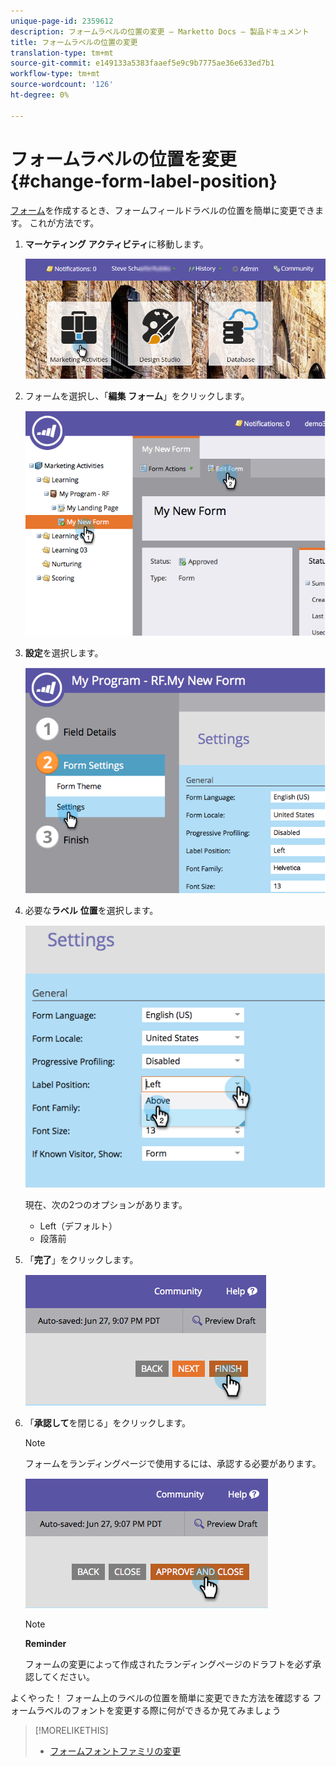 ```yaml
---
unique-page-id: 2359612
description: フォームラベルの位置の変更 — Marketto Docs — 製品ドキュメント
title: フォームラベルの位置の変更
translation-type: tm+mt
source-git-commit: e149133a5383faaef5e9c9b7775ae36e633ed7b1
workflow-type: tm+mt
source-wordcount: '126'
ht-degree: 0%

---
```



# フォームラベルの位置を変更{#change-form-label-position}

[フォーム](../../../../product-docs/demand-generation/forms/creating-a-form/create-a-form.md)を作成するとき、フォームフィールドラベルの位置を簡単に変更できます。 これが方法です。

1. **マーケティング** **アクティビティ**&#x200B;に移動します。

   ![](assets/login-marketing-activities-2.png)

1. フォームを選択し、「**編集** **フォーム**」をクリックします。

   ![](assets/image2014-9-15-16-3a16-3a9.png)

1. **設定**&#x200B;を選択します。

   ![](assets/image2014-9-15-16-3a16-3a26.png)

1. 必要な&#x200B;**ラベル** **位置**&#x200B;を選択します。

   ![](assets/image2014-9-15-16-3a16-3a39.png)

   現在、次の2つのオプションがあります。

   * Left（デフォルト）
   * 段落前

1. 「**完了**」をクリックします。

   ![](assets/image2014-9-15-16-3a16-3a49.png)

1. 「**承認して**&#x200B;を閉じる」をクリックします。

   >[!NOTE]
   >
   >フォームをランディングページで使用するには、承認する必要があります。

   ![](assets/image2014-9-15-16-3a17-3a12.png)

   >[!NOTE]
   >
   >**Reminder**
   >
   >
   >フォームの変更によって作成されたランディングページのドラフトを必ず承認してください。

よくやった！ フォーム上のラベルの位置を簡単に変更できた方法を確認する フォームラベルのフォントを変更する際に何ができるか見てみましょう

>[!MORELIKETHIS]
>
>* [フォームフォントファミリの変更](change-the-form-font-family.md)

>




